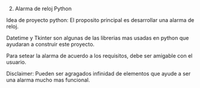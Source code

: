 2. Alarma de reloj Python

Idea de proyecto python: El proposito principal es desarrollar una alarma de reloj.

Datetime y Tkinter son algunas de las librerias mas usadas en python que ayudaran a construir este proyecto.

Para setear la alarma de acuerdo a los requisitos, debe ser amigable con el usuario.

Disclaimer: Pueden ser agragados infinidad de elementos que ayude a ser una alarma mucho mas funcional.
